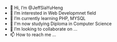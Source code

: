 - 👋 Hi, I’m @JeffSiaYuHeng
- 👀 I’m interested in Web Developmnet field
- 🌱 I’m currently learning PHP, MYSQL
- 🌱 I'm now studying Diploma in Computer Science
- 💞️ I’m looking to collaborate on ...
- 📫 How to reach me ...

<!---
JeffSiaYuHeng/JeffSiaYuHeng is a ✨ special ✨ repository because its `README.md` (this file) appears on your GitHub profile.
You can click the Preview link to take a look at your changes.
--->
